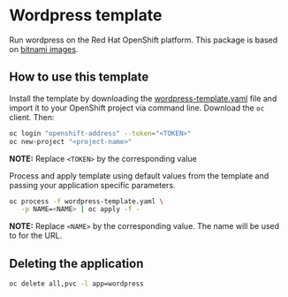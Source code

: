 # Wordpress template

Run wordpress on the Red Hat OpenShift platform. This package is based on [bitnami images](https://hub.docker.com/r/bitnami/wordpress).

## How to use this template

Install the template by downloading the [wordpress-template.yaml](./wordpress-template.yaml) file and import it to your OpenShift project via
command line. Download the `oc` client. Then:

```sh
oc login "openshift-address" --token="<TOKEN>"
oc new-project "<project-name>"
```

**NOTE:** Replace `<TOKEN>` by the corresponding value

Process and apply template using default values from the template and passing your application specific parameters.

```sh
oc process -f wordpress-template.yaml \
   -p NAME=<NAME> | oc apply -f -
```

**NOTE:** Replace `<NAME>` by the corresponding value. The name will be used to for the URL.

## Deleting the application

```sh
oc delete all,pvc -l app=wordpress
```
